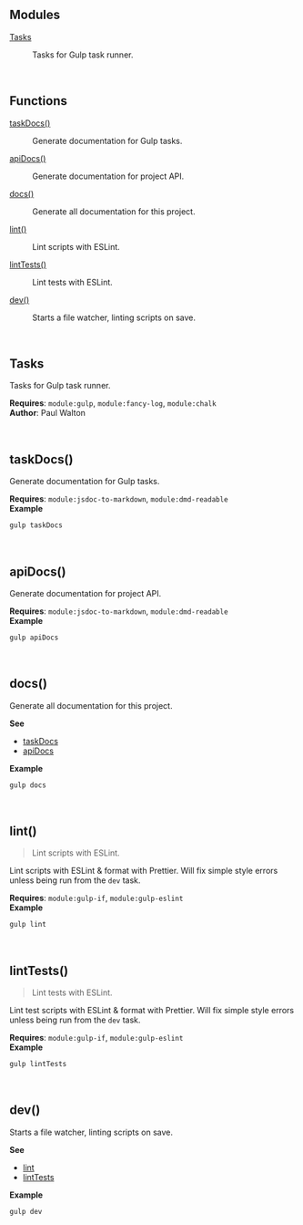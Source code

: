 
## Modules

<dl>
<dt><a href="docs/module_Tasks.md">Tasks</a></dt>
<dd><p>Tasks for Gulp task runner.</p>
</dd>
</dl>

<br>

## Functions

<dl>
<dt><a href="docs/taskDocs.md">taskDocs()</a></dt>
<dd><p>Generate documentation for Gulp tasks.</p>
</dd>
<dt><a href="docs/apiDocs.md">apiDocs()</a></dt>
<dd><p>Generate documentation for project API.</p>
</dd>
<dt><a href="docs/docs.md">docs()</a></dt>
<dd><p>Generate all documentation for this project.</p>
</dd>
<dt><a href="docs/lint.md">lint()</a></dt>
<dd><p>Lint scripts with ESLint.</p>
</dd>
<dt><a href="docs/lintTests.md">lintTests()</a></dt>
<dd><p>Lint tests with ESLint.</p>
</dd>
<dt><a href="docs/dev.md">dev()</a></dt>
<dd><p>Starts a file watcher, linting scripts on save.</p>
</dd>
</dl>


<br><a name="module_Tasks"></a>

## Tasks
Tasks for Gulp task runner.

**Requires**: <code>module:gulp</code>, <code>module:fancy-log</code>, <code>module:chalk</code>  
**Author**: Paul Walton  

<br><a name="taskDocs"></a>

## taskDocs()
Generate documentation for Gulp tasks.

**Requires**: <code>module:jsdoc-to-markdown</code>, <code>module:dmd-readable</code>  
**Example**  
```sh
gulp taskDocs
```

<br><a name="apiDocs"></a>

## apiDocs()
Generate documentation for project API.

**Requires**: <code>module:jsdoc-to-markdown</code>, <code>module:dmd-readable</code>  
**Example**  
```sh
gulp apiDocs
```

<br><a name="docs"></a>

## docs()
Generate all documentation for this project.

**See**

- [taskDocs](#taskDocs)
- [apiDocs](#apiDocs)

**Example**  
```sh
gulp docs
```

<br><a name="lint"></a>

## lint()
> Lint scripts with ESLint.

Lint scripts with ESLint & format with Prettier. Will fix simple style errors unless being run from the `dev` task.

**Requires**: <code>module:gulp-if</code>, <code>module:gulp-eslint</code>  
**Example**  
```sh
gulp lint
```

<br><a name="lintTests"></a>

## lintTests()
> Lint tests with ESLint.

Lint test scripts with ESLint & format with Prettier. Will fix simple style errors unless being run from the `dev` task.

**Requires**: <code>module:gulp-if</code>, <code>module:gulp-eslint</code>  
**Example**  
```sh
gulp lintTests
```

<br><a name="dev"></a>

## dev()
Starts a file watcher, linting scripts on save.

**See**

- [lint](#lint)
- [lintTests](#lintTests)

**Example**  
```sh
gulp dev
```
